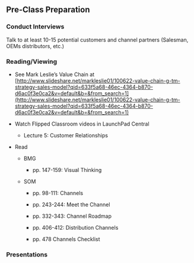 ## Pre-Class Preparation

### Conduct Interviews

Talk to at least 10-15 potential customers and channel partners (Salesman, OEMs distributors, etc.)

### Reading/Viewing
* See Mark Leslie’s Value Chain at [http://www.slideshare.net/markleslie01/100622-value-chain-g-tm-strategy-sales-model?qid=633f5a68-46ec-4364-b870-d6ac0f3e0ca2&v=default&b=&from_search=1](http://www.slideshare.net/markleslie01/100622-value-chain-g-tm-strategy-sales-model?qid=633f5a68-46ec-4364-b870-d6ac0f3e0ca2&v=default&b=&from_search=1)

* Watch Flipped Classroom videos in LaunchPad Central

    * Lecture 5: Customer Relationships

* Read

    * BMG

        *  pp. 147-159: Visual Thinking

    * SOM 

        * pp. 98-111: Channels 

        * pp. 243-244: Meet the Channel

        * pp. 332-343: Channel Roadmap 

        * pp. 406-412: Distribution Channels

        * pp. 478 Channels Checklist
 
### Presentations

